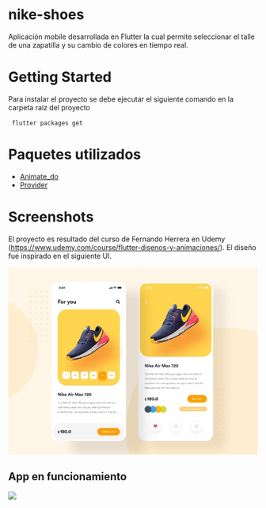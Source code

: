 # nike-shoes
Aplicación mobile desarrollada en Flutter la cual permite seleccionar el talle de una zapatilla y su cambio de colores en tiempo real.
 
 # Getting Started
 Para instalar el proyecto se debe ejecutar el siguiente comando en la carpeta raíz del proyecto
 ```
  flutter packages get
```

# Paquetes utilizados

- <a href="https://pub.dev/packages/animate_do" target="_blank">Animate_do</a>
- <a href="https://pub.dev/packages/provider" target="_blank">Provider</a>

# Screenshots
El proyecto es resultado del curso de Fernando Herrera en Udemy (https://www.udemy.com/course/flutter-disenos-y-animaciones/).
El diseño fue inspirado en el siguiente UI.

<img src="assets/idea.jpg" width=900>

## App en funcionamiento

<img src="assets/nike-demo.gif" width=400>
